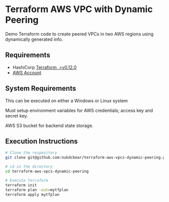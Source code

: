 # Terraform AWS VPC with Dynamic Peering

Demo Terraform code to create peered VPCs in two AWS regions using dynamically generated info.

## Requirements

- HashiCorp [Terraform, >v0.12.0](https://www.terraform.io/downloads.html)
- [AWS Account](https://aws.amazon.com/console/)

## System Requirements

This can be executed on either a Windows or Linux system

Must setup environment variables for AWS credentials; access key and secret key.

AWS S3 bucket for backend state storage.

## Execution Instructions

```bash
# Clone the respository
git clone git@github.com:nukdcbear/terraform-aws-vpcs-dynamic-peering.git

# cd in the directory
cd terraform-aws-vpcs-dynamic-peering

# Execute Terraform
terraform init
terraform plan -out=mytfplan
terraform apply mytfplan
```